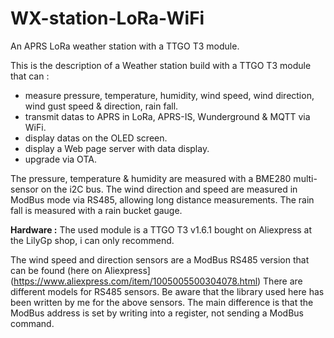 # WX-station-LoRa-WiFi
An APRS LoRa weather station with a TTGO T3 module.

This is the description of a Weather station build with a TTGO T3 module that can :
- measure pressure, temperature, humidity, wind speed, wind direction, wind gust speed & direction, rain fall.
- transmit datas to APRS in LoRa, APRS-IS, Wunderground & MQTT via WiFi.
- display datas on the OLED screen.
- display a Web page server with data display.
- upgrade via OTA.

The pressure, temperature & humidity are measured with a BME280 multi-sensor on the i2C bus.
The wind direction and speed are measured in ModBus mode via RS485, allowing long distance measurements.
The rain fall is measured with a rain bucket gauge.

**Hardware :**
The used module is a  TTGO T3 v1.6.1 bought on Aliexpress at the LilyGp shop, i can only recommend.

The wind speed and direction sensors are a ModBus RS485 version that can be found (here on Aliexpress] (https://www.aliexpress.com/item/1005005500304078.html)
There are different models for RS485 sensors. Be aware that the library used here has been written by me for the above sensors.
The main difference is that the ModBus address is set by writing into a register, not sending a ModBus command.
